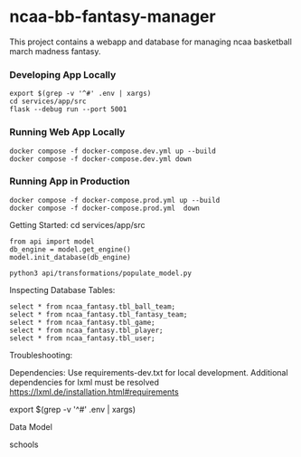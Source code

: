 # ncaa-bb-fantasy-manager

This project contains a webapp and database for managing ncaa basketball march madness fantasy.

### Developing App Locally
    export $(grep -v '^#' .env | xargs)
    cd services/app/src
    flask --debug run --port 5001

### Running Web App Locally
    docker compose -f docker-compose.dev.yml up --build
    docker compose -f docker-compose.dev.yml down

### Running App in Production
    docker compose -f docker-compose.prod.yml up --build
    docker compose -f docker-compose.prod.yml  down

Getting Started:
    cd services/app/src

    from api import model
    db_engine = model.get_engine()
    model.init_database(db_engine)

    python3 api/transformations/populate_model.py

Inspecting Database Tables:

    select * from ncaa_fantasy.tbl_ball_team;
    select * from ncaa_fantasy.tbl_fantasy_team;
    select * from ncaa_fantasy.tbl_game;
    select * from ncaa_fantasy.tbl_player;
    select * from ncaa_fantasy.tbl_user;

Troubleshooting:

Dependencies:
Use requirements-dev.txt for local development.
Additional dependencies for lxml must be resolved
https://lxml.de/installation.html#requirements


export $(grep -v '^#' .env | xargs)

Data Model

schools

